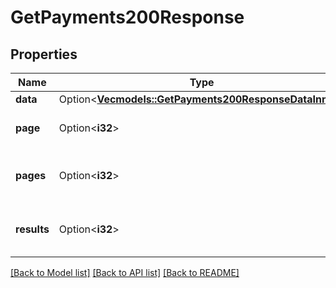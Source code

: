 # GetPayments200Response

## Properties

Name | Type | Description | Notes
------------ | ------------- | ------------- | -------------
**data** | Option<[**Vec<models::GetPayments200ResponseDataInner>**](get_payments_200_response_data_inner.md)> |  | [optional]
**page** | Option<**i32**> | __Read-only__ The current [page](https://techdocs.akamai.com/linode-api/reference/pagination). | [optional][readonly]
**pages** | Option<**i32**> | __Read-only__ The total number of [pages](https://techdocs.akamai.com/linode-api/reference/pagination). | [optional][readonly]
**results** | Option<**i32**> | __Read-only__ The total number of results. | [optional][readonly]

[[Back to Model list]](../README.md#documentation-for-models) [[Back to API list]](../README.md#documentation-for-api-endpoints) [[Back to README]](../README.md)


